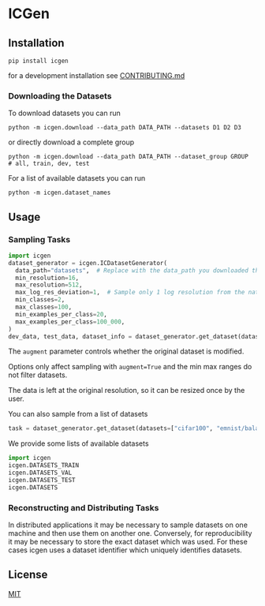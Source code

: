 # ICGen

## Installation

```
pip install icgen
```

for a development installation see [CONTRIBUTING.md](CONTRIBUTING.md)

### Downloading the Datasets

To download datasets you can run

```
python -m icgen.download --data_path DATA_PATH --datasets D1 D2 D3
```

or directly download a complete group

```
python -m icgen.download --data_path DATA_PATH --dataset_group GROUP  # all, train, dev, test
```

For a list of available datasets you can run

```
python -m icgen.dataset_names
```


## Usage

### Sampling Tasks

```python
import icgen
dataset_generator = icgen.ICDatasetGenerator(
  data_path="datasets",  # Replace with the data_path you downloaded the datasets to
  min_resolution=16,
  max_resolution=512,
  max_log_res_deviation=1,  # Sample only 1 log resolution from the native one
  min_classes=2,
  max_classes=100,
  min_examples_per_class=20,
  max_examples_per_class=100_000,
)
dev_data, test_data, dataset_info = dataset_generator.get_dataset(dataset="cifar10", augment=True)
```

The `augment` parameter controls whether the original dataset is modified.

Options only affect sampling with `augment=True` and the min max ranges do not filter datasets.

The data is left at the original resolution, so it can be resized once by the user.

You can also sample from a list of datasets

```python
task = dataset_generator.get_dataset(datasets=["cifar100", "emnist/balanced"], augment=True)
```

We provide some lists of available datasets

```python
import icgen
icgen.DATASETS_TRAIN
icgen.DATASETS_VAL
icgen.DATASETS_TEST
icgen.DATASETS
```

### Reconstructing and Distributing Tasks

In distributed applications it may be necessary to sample datasets on one machine and then use them on another one.
Conversely, for reproducibility it may be necessary to store the exact dataset which was used.
For these cases icgen uses a dataset identifier which uniquely identifies datasets.


## License

[MIT](LICENSE)
